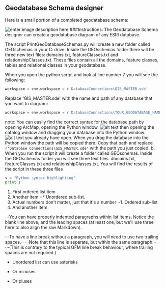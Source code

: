 ## Geodatabase Schema designer
Here is a small portion of a completed geodatabase schema:

![enter image description here](http://itsallearth.com/images/gdbDBdiagrams.JPG)
###Instructions:
The Geodatabase Schema designer can create a geodatabase diagram of any ESRI database.  

The script PrintGeoDatabaseSchemas.py will create a new folder called GEOschemas in your C: drive.  Inside the GEOschemas folder there will be three new text files: domains.txt, featureClasses.txt and relationshipClasses.txt. These files contain all the domains, feature classes, tables and relational classes in your geodatabase. 

When you open the python script and look at line number 7 you will see the following:  
```python
workspace = env.workspace = r'DatabaseConnections\GIS_MASTER.sde'
```
Replace  'GIS_MASTER.sde' with the name and path of any database that you want to diagram:
```python
workspace = env.workspace = r'DatabaseConnections\YOUR_GEODATABASE_NAME.sde'
```
note: You can easily find the correct syntax for the database path by opening ArcMap, opening the Python window. ![alt text](http://itsallearth.com/images/littelBoxArrowSmall.png "python window Icon") then opening the catalog window and dragging your database into the Python window: ![alt text](http://itsallearth.com/images/littelBoxArrowSmall.png "python window Icon") you already have open. When you drag the database into the Python window the path will be copied there.  Copy that path and replace ```r'Database Connections\GIS_MASTER.sde'``` with the path you just copied.
b.	When you run the script it will create a folder called GEOschemas. Inside the GEOschemas folder you will see three text files: domains.txt, featureClasses.txt and relationshipClasses.txt. You will find the results of the script in these three files

```python
s = "Python syntax highlighting"
print s
```
1. First ordered list item
2. Another item
⋅⋅* Unordered sub-list. 
1. Actual numbers don't matter, just that it's a number
⋅⋅1. Ordered sub-list
4. And another item.

⋅⋅⋅You can have properly indented paragraphs within list items. Notice the blank line above, and the leading spaces (at least one, but we'll use three here to also align the raw Markdown).

⋅⋅⋅To have a line break without a paragraph, you will need to use two trailing spaces.⋅⋅
⋅⋅⋅Note that this line is separate, but within the same paragraph.⋅⋅
⋅⋅⋅(This is contrary to the typical GFM line break behaviour, where trailing spaces are not required.)

* Unordered list can use asterisks
- Or minuses
+ Or pluses
